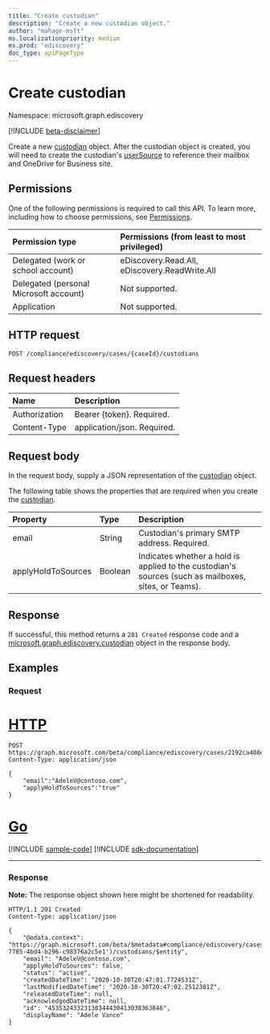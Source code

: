 ```yaml
---
title: "Create custodian"
description: "Create a new custodian object."
author: "mahage-msft"
ms.localizationpriority: medium
ms.prod: "ediscovery"
doc_type: apiPageType
---
```


# Create custodian

Namespace: microsoft.graph.ediscovery

[!INCLUDE [beta-disclaimer](../../includes/beta-disclaimer.md)]

Create a new [custodian](../resources/ediscovery-custodian.md) object. After the custodian object is created, you will need to create the custodian's [userSource](../resources/ediscovery-usersource.md) to reference their mailbox and OneDrive for Business site.

## Permissions

One of the following permissions is required to call this API. To learn more, including how to choose permissions, see [Permissions](/graph/permissions-reference).

|Permission type|Permissions (from least to most privileged)|
|:---|:---|
|Delegated (work or school account)|eDiscovery.Read.All, eDiscovery.ReadWrite.All|
|Delegated (personal Microsoft account)|Not supported.|
|Application|Not supported.|

## HTTP request

<!-- {
  "blockType": "ignored"
}
-->

``` http
POST /compliance/ediscovery/cases/{caseId}/custodians
```

## Request headers

|Name|Description|
|:---|:---|
|Authorization|Bearer {token}. Required.|
|Content-Type|application/json. Required.|

## Request body

In the request body, supply a JSON representation of the [custodian](../resources/ediscovery-custodian.md) object.

The following table shows the properties that are required when you create the [custodian](../resources/ediscovery-custodian.md).

|Property|Type|Description|
|:---|:---|:---|
|email|String|Custodian's primary SMTP address. Required.|
|applyHoldToSources|Boolean|Indicates whether a hold is applied to the custodian's sources (such as mailboxes, sites, or Teams).|

## Response

If successful, this method returns a `201 Created` response code and a [microsoft.graph.ediscovery.custodian](../resources/ediscovery-custodian.md) object in the response body.

## Examples

### Request

# [HTTP](#tab/http)
<!-- {
  "blockType": "request",
  "name": "create_custodian_from_"
}
-->

``` http
POST https://graph.microsoft.com/beta/compliance/ediscovery/cases/2192ca408ea2410eba3bec8ae873be6b/custodians
Content-Type: application/json

{
    "email":"AdeleV@contoso.com",
    "applyHoldToSources":"true"
}
```

# [Go](#tab/go)
[!INCLUDE [sample-code](../includes/snippets/go/create-custodian-from--go-snippets.md)]
[!INCLUDE [sdk-documentation](../includes/snippets/snippets-sdk-documentation-link.md)]

---

### Response

**Note:** The response object shown here might be shortened for readability.
<!-- {
  "blockType": "response",
  "truncated": true,
  "@odata.type": "microsoft.graph.ediscovery.custodian"
}
-->

``` http
HTTP/1.1 201 Created
Content-Type: application/json

{
    "@odata.context": "https://graph.microsoft.com/beta/$metadata#compliance/ediscovery/cases('4c8f8f70-7785-4bd4-b296-c98376a2c5e1')/custodians/$entity",
    "email": "AdeleV@contoso.com",
    "applyHoldToSources": false,
    "status": "active",
    "createdDateTime": "2020-10-30T20:47:01.7724531Z",
    "lastModifiedDateTime": "2020-10-30T20:47:02.2512381Z",
    "releasedDateTime": null,
    "acknowledgedDateTime": null,
    "id": "45353243323138344430413038363846",
    "displayName": "Adele Vance"
}
```
